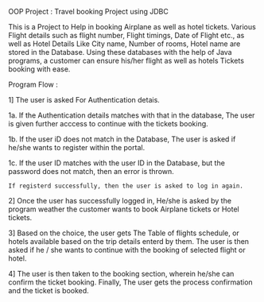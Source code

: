 OOP Project : Travel booking Project 					using JDBC 

  

This is a Project to Help in booking Airplane as well as hotel tickets. Various Flight details such as flight number, Flight timings, Date of Flight etc., as well as Hotel Details Like City name, Number of rooms, Hotel name are stored in the Database. Using these databases with the help of Java programs, a customer can ensure his/her flight as well as hotels Tickets booking with ease. 

  

Program Flow : 

1] The user is asked For Authentication detais. 

  

1a. If the Authentication details matches with that in the database, The user is given further acccess to continue with the tickets booking. 

1b. If the user iD does not match in the Database, The user is asked if he/she wants to register within the portal. 

1c. If the user ID matches with the user ID in the Database, but the password does not match, then an error is thrown. 

	If registerd successfully, then the user is asked to log in again. 

  

2] Once the user has successfully logged in, He/she is asked by the program weather the customer wants to book Airplane tickets or Hotel tickets. 

  

3] Based on the choice, the user gets The Table of flights schedule, or hotels available based on the trip details enterd by them. The user is then asked if he / she wants to continue with the booking of selected flight or hotel. 

  

4] The user is then taken to the booking section, wherein he/she can confirm the ticket booking. Finally, The user gets the process confirmation and the ticket is booked. 
